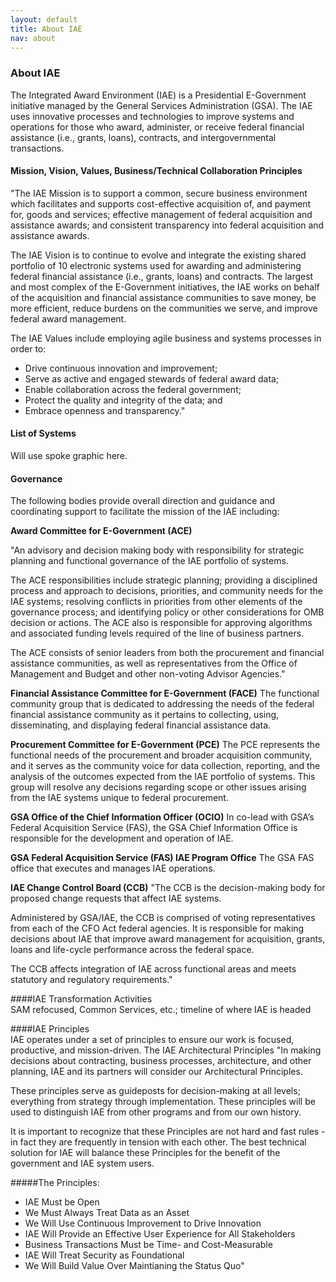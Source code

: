 ```yaml
---
layout: default
title: About IAE
nav: about
---
```


### About IAE

The Integrated Award Environment (IAE) is a Presidential E-Government initiative managed by the General Services Administration (GSA). The IAE uses innovative processes and technologies to improve systems and operations for those who award, administer, or receive federal financial assistance (i.e., grants, loans), contracts, and intergovernmental transactions.


#### Mission, Vision, Values, Business/Technical Collaboration Principles

"The IAE Mission is to support a common, secure business environment which facilitates and supports cost-effective acquisition of, and payment for, goods and services; effective management of federal acquisition and assistance awards; and consistent transparency into federal acquisition and assistance awards.

The IAE Vision is to continue to evolve and integrate the existing shared portfolio of 10 electronic systems used for awarding and administering federal financial assistance (i.e., grants, loans) and contracts. The largest and most complex of the E-Government initiatives, the IAE works on behalf of the acquisition and financial assistance communities to save money, be more efficient, reduce burdens on the communities we serve, and improve federal award management.


The IAE Values include employing agile business and systems processes in order to:
   * Drive continuous innovation and improvement;        
   * Serve as active and engaged stewards of federal award data;         
   * Enable collaboration across the federal government;
   * Protect the quality and integrity of the data; and
   * Embrace openness and transparency."

#### List of Systems

Will use spoke graphic here.

#### Governance 
The following bodies provide overall direction and guidance and coordinating support to facilitate the mission of the IAE including:

__Award Committee for E-Government (ACE)__

"An advisory and decision making body with responsibility for strategic planning and functional governance of the IAE portfolio of systems.

The ACE responsibilities include strategic planning; providing a disciplined process and approach to decisions, priorities, and community needs for the IAE systems; resolving conflicts in priorities from other elements of the governance process; and identifying policy or other considerations for OMB decision or actions. The ACE also is responsible for approving algorithms and associated funding levels required of the line of business partners. 

The ACE consists of senior leaders from both the procurement and financial assistance communities, as well as representatives from the Office of Management and Budget and other non-voting Advisor Agencies."

__Financial Assistance Committee for E-Government (FACE)__
The functional community group that is dedicated to addressing the needs of the federal financial assistance community as it pertains to collecting, using, disseminating, and displaying federal financial assistance data.

__Procurement Committee for E-Government (PCE)__	The PCE represents the functional needs of the procurement and broader acquisition community, and it serves as the community voice for data collection, reporting, and the analysis of the outcomes expected from the IAE portfolio of systems. This group will resolve any decisions regarding scope or other issues arising from the IAE systems unique to federal procurement.

__GSA Office of the Chief Information Officer (OCIO)__	In co-lead with GSA’s Federal Acquisition Service (FAS), the GSA Chief Information Office is responsible for the development and operation of IAE.

__GSA Federal Acquisition Service (FAS) IAE Program Office__	The GSA FAS office that executes and manages IAE operations.

__IAE Change Control Board (CCB)__	"The CCB is the decision-making body for proposed change requests that affect IAE systems. 

Administered by GSA/IAE, the CCB is comprised of voting representatives from each of the CFO Act federal agencies. It is responsible for making decisions about IAE that improve award management for acquisition, grants, loans and life-cycle performance across the federal space. 

The CCB affects integration of IAE across functional areas and meets statutory and regulatory requirements."


####IAE Transformation Activities	
SAM refocused, Common Services, etc.; timeline of where IAE is headed


####IAE Principles	
IAE operates under a set of principles to ensure our work is focused, productive, and mission-driven.
The IAE Architectural Principles	"In making decisions about contracting, business processes, architecture, and other planning, IAE and its partners will consider our Architectural Principles.

These principles serve as guideposts for decision-making at all levels; everything from strategy through implementation. These principles will be used to distinguish IAE from other programs and from our own history.

It is important to recognize that these Principles are not hard and fast rules - in fact they are frequently in tension with each other. The best technical solution for IAE will balance these Principles for the benefit of the government and IAE system users.

#####The Principles:
 - IAE Must be Open
 - We Must Always Treat Data as an Asset
 - We Will Use Continuous Improvement to Drive Innovation
 - IAE Will Provide an Effective User Experience for All Stakeholders
 - Business Transactions Must be Time- and Cost-Measurable
 - IAE Will Treat Security as Foundational
 - We Will Build Value Over Maintianing the Status Quo"





